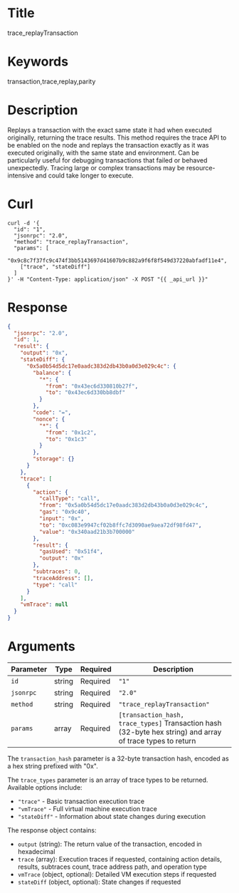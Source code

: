 # Title

trace_replayTransaction

# Keywords

transaction,trace,replay,parity

# Description

Replays a transaction with the exact same state it had when executed originally, returning the trace results.
This method requires the trace API to be enabled on the node and replays the transaction exactly as it was executed originally, with the same state and environment.
Can be particularly useful for debugging transactions that failed or behaved unexpectedly.
Tracing large or complex transactions may be resource-intensive and could take longer to execute.

# Curl

```shell
curl -d '{
  "id": "1",
  "jsonrpc": "2.0",
  "method": "trace_replayTransaction",
  "params": [
    "0x9c8c7f37fc9c474f3bb5143697d41607b9c882a9f6f8f549d37220abfadf11e4",
    ["trace", "stateDiff"]
  ]
}' -H "Content-Type: application/json" -X POST "{{ _api_url }}"
```

# Response

```json
{
  "jsonrpc": "2.0",
  "id": 1,
  "result": {
    "output": "0x",
    "stateDiff": {
      "0x5a0b54d5dc17e0aadc383d2db43b0a0d3e029c4c": {
        "balance": {
          "*": {
            "from": "0x43ec6d330810b27f",
            "to": "0x43ec6d330bb8dbf"
          }
        },
        "code": "=",
        "nonce": {
          "*": {
            "from": "0x1c2",
            "to": "0x1c3"
          }
        },
        "storage": {}
      }
    },
    "trace": [
      {
        "action": {
          "callType": "call",
          "from": "0x5a0b54d5dc17e0aadc383d2db43b0a0d3e029c4c",
          "gas": "0x9c40",
          "input": "0x",
          "to": "0xc083e9947cf02b8ffc7d3090ae9aea72df98fd47",
          "value": "0x340aad21b3b700000"
        },
        "result": {
          "gasUsed": "0x51f4",
          "output": "0x"
        },
        "subtraces": 0,
        "traceAddress": [],
        "type": "call"
      }
    ],
    "vmTrace": null
  }
}
```

# Arguments

| Parameter | Type   | Required | Description                                                                           |
|-----------|--------|----------|---------------------------------------------------------------------------------------|
| `id`      | string | Required | `"1"`                                                                                |
| `jsonrpc` | string | Required | `"2.0"`                                                                              |
| `method`  | string | Required | `"trace_replayTransaction"`                                                          |
| `params`  | array  | Required | `[transaction_hash, trace_types]` Transaction hash (32-byte hex string) and array of trace types to return |

The `transaction_hash` parameter is a 32-byte transaction hash, encoded as a hex string prefixed with "0x".

The `trace_types` parameter is an array of trace types to be returned. Available options include:
- `"trace"` - Basic transaction execution trace
- `"vmTrace"` - Full virtual machine execution trace
- `"stateDiff"` - Information about state changes during execution

The response object contains:
- `output` (string): The return value of the transaction, encoded in hexadecimal
- `trace` (array): Execution traces if requested, containing action details, results, subtraces count, trace address path, and operation type
- `vmTrace` (object, optional): Detailed VM execution steps if requested
- `stateDiff` (object, optional): State changes if requested

